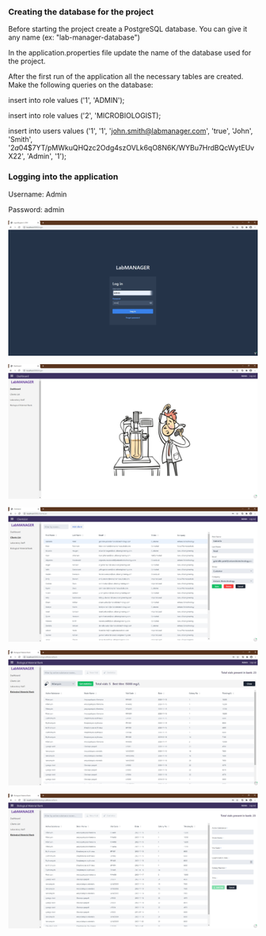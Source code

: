 ### Creating the database for the project

Before starting the project create a PostgreSQL database. You can give it any name (ex: "lab-manager-database")

In the application.properties file update the name of the database used for the project.

After the first run of the application all the necessary tables are created.
Make the following queries on the database:

insert into role values ('1', 'ADMIN');

insert into role values ('2', 'MICROBIOLOGIST);

insert into users values ('1', '1', 'john.smith@labmanager.com', 
'true', 'John', 'Smith', '$2a$04$7YT/pMWkuQHQzc2Odg4szOVLk6qO8N6K/WYBu7HrdBQcWytEUvX22', 'Admin', '1');

### Logging into the application

Username: Admin

Password: admin

![](src/main/webapp/login-view.jpg)

![](src/main/webapp/dashboard-view.jpg)

![](src/main/webapp/clients-list-view.jpg)

![](src/main/webapp/biological-material-bank-view.jpg)

![](src/main/webapp/new-vial-view.jpg)



